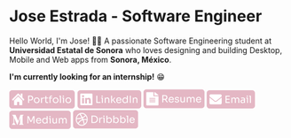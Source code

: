 # Jose Estrada - Software Engineer

Hello World, I'm Jose! 👋🏽 A passionate Software Engineering student at **Universidad Estatal de Sonora** who loves designing and building Desktop, Mobile and Web apps from **Sonora, México**.

**I'm currently looking for an internship!** 😁

[![alt text][1.1]][1]
[![alt text][2.1]][2]
[![alt text][3.1]][3]
[![alt text][4.1]][4]
[![alt text][5.1]][5]
[![alt text][6.1]][6]

[1.1]: /tags/Portfolio.png "Portfolio icon button"
[2.1]: /tags/LinkedIn.png "LinkedIn icon button"
[3.1]: /tags/Resume.png "Resume icon button"
[4.1]: /tags/Email.png "Email icon button"
[5.1]: /tags/Medium.png "Medium icon button"
[6.1]: /tags/Dribbble.png "Dribble icon button"

[1]: https://nadiemedicejose.github.io
[2]: https://www.linkedin.com/in/nadiemedicejose/
[3]: https://nadiemedicejose.github.io/resume.pdf
[4]: mailto:j.estrada49@icloud.com
[5]: https://medium.com/@nadiemedicejose
[6]: https://dribbble.com/nadiemedicejose